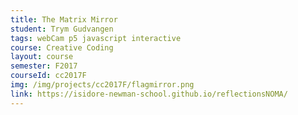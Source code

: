 ```yaml
---
title: The Matrix Mirror
student: Trym Gudvangen
tags: webCam p5 javascript interactive
course: Creative Coding
layout: course
semester: F2017
courseId: cc2017F
img: /img/projects/cc2017F/flagmirror.png
link: https://isidore-newman-school.github.io/reflectionsNOMA/
---
```

